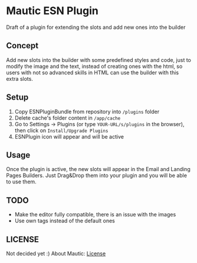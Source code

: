 Mautic ESN Plugin
==================
Draft of a plugin for extending the slots and add new ones into the builder

Concept
-------
Add new slots into the builder with some predefined styles and code, just to modify the image and the text, instead of creating ones with the html, so users with not so advanced skills in HTML can use the builder with this extra slots.

Setup
-----
1. Copy ESNPluginBundle from repository into `/plugins` folder
2. Delete cache's folder content in `/app/cache`
3. Go to Settings -> Plugins (or type `YOUR-URL/s/plugins` in the browser), then click on `Install/Upgrade Plugins`
4. ESNPlugin icon will appear and will be active

Usage
-----
Once the plugin is active, the new slots will appear in the Email and Landing Pages Builders.
Just Drag&Drop them into your plugin and you will be able to use them.


TODO
----
+ Make the editor fully compatible, there is an issue with the images
+ Use own tags instead of the default ones


LICENSE
-------

Not decided yet :)
About Mautic: [License](https://github.com/mautic/mautic/blob/master/LICENSE.txt)